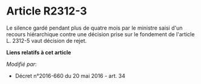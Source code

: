 # Article R2312-3

Le silence gardé pendant plus de quatre mois par le ministre saisi d'un recours hiérarchique contre une décision prise sur le
fondement de l'article L. 2312-5 vaut décision de rejet.

**Liens relatifs à cet article**

_Modifié par_:

  - Décret n°2016-660 du 20 mai 2016 - art. 34
